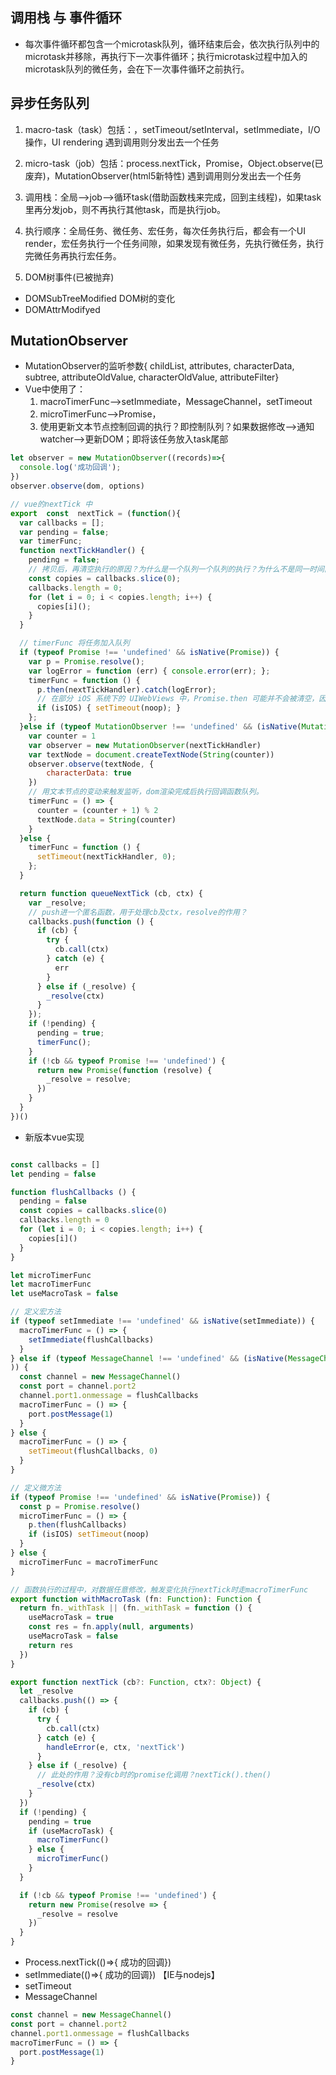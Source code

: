 ## 调用栈 与 事件循环

- 每次事件循环都包含一个microtask队列，循环结束后会，依次执行队列中的microtask并移除，再执行下一次事件循环；执行microtask过程中加入的microtask队列的微任务，会在下一次事件循环之前执行。

## 异步任务队列

1. macro-task（task）包括：，setTimeout/setInterval，setImmediate，I/O操作，UI rendering   遇到调用则分发出去一个任务
2. micro-task（job）包括：process.nextTick，Promise，Object.observe(已废弃)，MutationObserver(html5新特性)  遇到调用则分发出去一个任务
3. 调用栈：全局—>job—>循环task(借助函数栈来完成，回到主线程)，如果task里再分发job，则不再执行其他task，而是执行job。
4. 执行顺序：全局任务、微任务、宏任务，每次任务执行后，都会有一个UI render，宏任务执行一个任务间隙，如果发现有微任务，先执行微任务，执行完微任务再执行宏任务。

1. DOM树事件(已被抛弃)
  - DOMSubTreeModified DOM树的变化
  - DOMAttrModifyed

## MutationObserver

- MutationObserver的监听参数{ childList, attributes, characterData, subtree, attributeOldValue, characterOldValue,  attributeFilter}
- Vue中使用了：
  1. macroTimerFunc-->setImmediate，MessageChannel，setTimeout
  2. microTimerFunc-->Promise，
  1. 使用更新文本节点控制回调的执行？即控制队列？如果数据修改-->通知watcher-->更新DOM；即将该任务放入task尾部

```javascript
let observer = new MutationObserver((records)=>{
  console.log('成功回调');
})
observer.observe(dom, options)

// vue的nextTick 中
export  const  nextTick = (function(){
  var callbacks = [];
  var pending = false;
  var timerFunc;
  function nextTickHandler() {
    pending = false;
    // 拷贝后，再清空执行的原因？为什么是一个队列一个队列的执行？为什么不是同一时间内多个nextTick，启用多个异步任务，而是一个callbacks将异步任务压成一个同步任务？
    const copies = callbacks.slice(0);
    callbacks.length = 0;
    for (let i = 0; i < copies.length; i++) {
      copies[i]();
    }
  }

  // timerFunc 将任务加入队列
  if (typeof Promise !== 'undefined' && isNative(Promise)) {
    var p = Promise.resolve();
    var logError = function (err) { console.error(err); };
    timerFunc = function () {
      p.then(nextTickHandler).catch(logError);
      // 在部分 iOS 系统下的 UIWebViews 中，Promise.then 可能并不会被清空，因此我们需要添加额外操作以触发
      if (isIOS) { setTimeout(noop); }
    };
  }else if (typeof MutationObserver !== 'undefined' && (isNative(MutationObserver) || MutationObserver.toString() === '[object MutationObserverConstructor]')) {
    var counter = 1
    var observer = new MutationObserver(nextTickHandler)
    var textNode = document.createTextNode(String(counter))
    observer.observe(textNode, {
        characterData: true
    })
    // 用文本节点的变动来触发监听，dom渲染完成后执行回调函数队列。
    timerFunc = () => {
      counter = (counter + 1) % 2
      textNode.data = String(counter)
    }
  }else {
    timerFunc = function () {
      setTimeout(nextTickHandler, 0);
    };
  }

  return function queueNextTick (cb, ctx) {
    var _resolve;
    // push进一个匿名函数，用于处理cb及ctx，resolve的作用？
    callbacks.push(function () {
      if (cb) {
        try {
          cb.call(ctx)
        } catch (e) {
          err
        }
      } else if (_resolve) {
        _resolve(ctx)
      }
    });
    if (!pending) {
      pending = true;
      timerFunc();
    }
    if (!cb && typeof Promise !== 'undefined') {
      return new Promise(function (resolve) {
        _resolve = resolve;
      })
    }
  }
})()

```

- 新版本vue实现

```javascript

const callbacks = []
let pending = false

function flushCallbacks () {
  pending = false
  const copies = callbacks.slice(0)
  callbacks.length = 0
  for (let i = 0; i < copies.length; i++) {
    copies[i]()
  }
}

let microTimerFunc
let macroTimerFunc
let useMacroTask = false

// 定义宏方法
if (typeof setImmediate !== 'undefined' && isNative(setImmediate)) {
  macroTimerFunc = () => {
    setImmediate(flushCallbacks)
  }
} else if (typeof MessageChannel !== 'undefined' && (isNative(MessageChannel) || MessageChannel.toString() === '[object MessageChannelConstructor]'
)) {
  const channel = new MessageChannel()
  const port = channel.port2
  channel.port1.onmessage = flushCallbacks
  macroTimerFunc = () => {
    port.postMessage(1)
  }
} else {
  macroTimerFunc = () => {
    setTimeout(flushCallbacks, 0)
  }
}

// 定义微方法
if (typeof Promise !== 'undefined' && isNative(Promise)) {
  const p = Promise.resolve()
  microTimerFunc = () => {
    p.then(flushCallbacks)
    if (isIOS) setTimeout(noop)
  }
} else {
  microTimerFunc = macroTimerFunc
}

// 函数执行的过程中，对数据任意修改，触发变化执行nextTick时走macroTimerFunc
export function withMacroTask (fn: Function): Function {
  return fn._withTask || (fn._withTask = function () {
    useMacroTask = true
    const res = fn.apply(null, arguments)
    useMacroTask = false
    return res
  })
}

export function nextTick (cb?: Function, ctx?: Object) {
  let _resolve
  callbacks.push(() => {
    if (cb) {
      try {
        cb.call(ctx)
      } catch (e) {
        handleError(e, ctx, 'nextTick')
      }
    } else if (_resolve) {
      // 此处的作用？没有cb时的promise化调用？nextTick().then()
      _resolve(ctx)
    }
  })
  if (!pending) {
    pending = true
    if (useMacroTask) {
      macroTimerFunc()
    } else {
      microTimerFunc()
    }
  }

  if (!cb && typeof Promise !== 'undefined') {
    return new Promise(resolve => {
      _resolve = resolve
    })
  }
}

```

- Process.nextTick(()=>{ 成功的回调})
- setImmediate(()=>{ 成功的回调}) 【IE与nodejs】
- setTimeout
- MessageChannel

```javascript
const channel = new MessageChannel()
const port = channel.port2
channel.port1.onmessage = flushCallbacks
macroTimerFunc = () => {
  port.postMessage(1)
}
```

